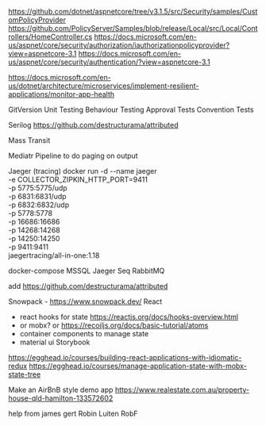 https://github.com/dotnet/aspnetcore/tree/v3.1.5/src/Security/samples/CustomPolicyProvider
https://github.com/PolicyServer/Samples/blob/release/Local/src/Local/Controllers/HomeController.cs
https://docs.microsoft.com/en-us/aspnet/core/security/authorization/iauthorizationpolicyprovider?view=aspnetcore-3.1
https://docs.microsoft.com/en-us/aspnet/core/security/authentication/?view=aspnetcore-3.1


https://docs.microsoft.com/en-us/dotnet/architecture/microservices/implement-resilient-applications/monitor-app-health

GitVersion
Unit Testing
Behaviour Testing
Approval Tests
Convention Tests

Serilog
https://github.com/destructurama/attributed

Mass Transit

Mediatr
Pipeline to do paging on output

Jaeger (tracing)
docker run -d --name jaeger \
  -e COLLECTOR_ZIPKIN_HTTP_PORT=9411 \
  -p 5775:5775/udp \
  -p 6831:6831/udp \
  -p 6832:6832/udp \
  -p 5778:5778 \
  -p 16686:16686 \
  -p 14268:14268 \
  -p 14250:14250 \
  -p 9411:9411 \
  jaegertracing/all-in-one:1.18

docker-compose 
  MSSQL
  Jaeger
  Seq
  RabbitMQ

add
https://github.com/destructurama/attributed

Snowpack - https://www.snowpack.dev/
React
 - react hooks for state https://reactjs.org/docs/hooks-overview.html
 - or mobx? or https://recoiljs.org/docs/basic-tutorial/atoms
 - container components to manage state
 - material ui
Storybook

https://egghead.io/courses/building-react-applications-with-idiomatic-redux
https://egghead.io/courses/manage-application-state-with-mobx-state-tree


Make an AirBnB style demo app
https://www.realestate.com.au/property-house-qld-hamilton-133572602

help from
james
gert
Robin Luiten
RobF

